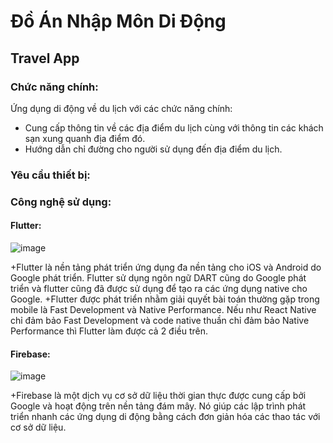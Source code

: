# Đồ Án Nhập Môn Di Động

## Travel App
### Chức năng chính:
Ứng dụng di động về du lịch với các chức năng chính:
+ Cung cấp thông tin về các địa điểm du lịch cùng với thông tin các khách sạn xung quanh địa điểm đó.
+ Hướng dẫn chỉ đường cho người sử dụng đến địa điểm du lịch.
### Yêu cầu thiết bị:
### Công nghệ sử dụng:
#### Flutter:
![image](https://user-images.githubusercontent.com/56749834/105620788-07ac2f80-5e33-11eb-95fb-7665b34ec548.png)

+Flutter là nền tảng phát triển ứng dụng đa nền tảng cho iOS và Android do Google phát triển. Flutter sử dụng ngôn ngữ DART cũng do Google phát triển và flutter cũng đã được sử  dụng để tạo ra các ứng dụng native cho Google.
+Flutter được phát triển nhằm giải quyết bài toán thường gặp trong mobile là Fast Development và Native Performance. Nếu như React Native chỉ đảm bảo Fast Development và code native thuần chỉ đảm bảo Native Performance thì Flutter làm được cả 2 điều trên.
#### Firebase: 
![image](https://user-images.githubusercontent.com/56749834/105620809-23173a80-5e33-11eb-9956-80975f98fdc5.png)

+Firebase là một dịch vụ cơ sở dữ liệu thời gian thực được cung cấp bởi Google và hoạt động trên nền tảng đám mây. Nó giúp các lập trình phát triển nhanh các ứng dụng di động bằng cách đơn giản hóa các thao tác với cơ sở dữ liệu.

